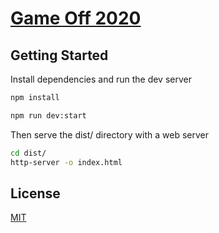 # [Game Off 2020](https://itch.io/jam/game-off-2020)

## Getting Started
Install dependencies and run the dev server
``` sh
npm install
```

``` sh
npm run dev:start
```

Then serve the dist/ directory with a web server
``` sh
cd dist/
http-server -o index.html
```

## License
[MIT](https://github.com/MochicStudio/game-off-2020/blob/master/LICENSE)
